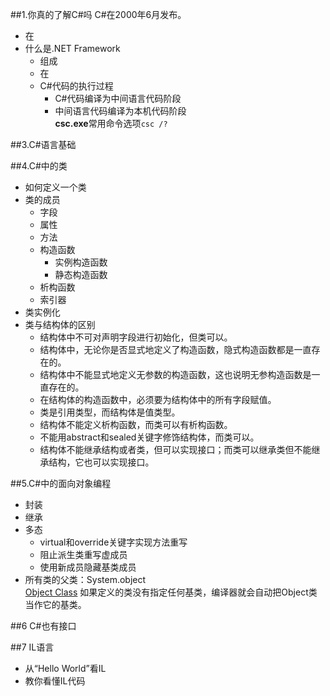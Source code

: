 ##1.你真的了解C#吗
C#在2000年6月发布。 
  
+ 在  	
+ 什么是.NET Framework    
	+ 组成
	+ 在
	+ C#代码的执行过程
		+ C#代码编译为中间语言代码阶段
		+ 中间语言代码编译为本机代码阶段  
**csc.exe**常用命令选项`csc /?`    

##3.C#语言基础  


##4.C#中的类   
+ 如何定义一个类  
+ 类的成员
	+ 字段
	+ 属性
	+ 方法
	+ 构造函数
		+ 实例构造函数
		+ 静态构造函数
	+ 析构函数
	+ 索引器
+ 类实例化
+ 类与结构体的区别
	+ 结构体中不可对声明字段进行初始化，但类可以。
	+ 结构体中，无论你是否显式地定义了构造函数，隐式构造函数都是一直存在的。  
	+ 结构体中不能显式地定义无参数的构造函数，这也说明无参构造函数是一直存在的。  
	+ 在结构体的构造函数中，必须要为结构体中的所有字段赋值。
	+ 类是引用类型，而结构体是值类型。
	+ 结构体不能定义析构函数，而类可以有析构函数。
	+ 不能用abstract和sealed关键字修饰结构体，而类可以。
	+ 结构体不能继承结构或者类，但可以实现接口；而类可以继承类但不能继承结构，它也可以实现接口。


##5.C#中的面向对象编程  
+ 封装
+ 继承
+ 多态
	+ virtual和override关键字实现方法重写
	+ 阻止派生类重写虚成员
	+ 使用新成员隐藏基类成员
+ 所有类的父类：System.object  
[Object Class](https://msdn.microsoft.com/zh-cn/library/system.object.aspx?cs-save-lang=1&cs-lang=csharp#code-snippet-1) 如果定义的类没有指定任何基类，编译器就会自动把Object类当作它的基类。  


##6 C#也有接口


##7 IL语言
+ 从“Hello World”看IL  
+ 教你看懂IL代码  